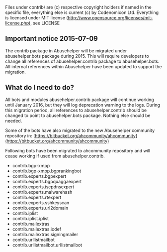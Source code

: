 Files under contrib/ are (c) respective copyright holders if named in the
specific file, everything else is current (c) by Codenomicon Ltd.
Everything is licensed under MIT license
(http://www.opensource.org/licenses/mit-license.php), see LICENSE

## Important notice 2015-07-09

The contrib package in Abusehelper will be migrated under abusehelper.bots package during 2015. This will require developers to change all references of abusehelper.contrib package to abusehelper.bots. All internal references within Abusehelper have been updated to support the migration.

## What do I need to do?

All bots and modules abusehelper.contrib package will continue working until January 2016, but they will log deprecation warning to the logs. During this migration period, all references to abusehelper.contrib should be changed to point to abusehelper.bots package. Nothing else should be needed.

Some of the bots have also migrated to the new Abusehelper community repository in: [https://bitbucket.org/ahcommunity/ahcommunity](https://bitbucket.org/ahcommunity/ahcommunity)

Following bots have been migrated to ahcommunity repository and will cease working if used from abusehelper.contrib.

* contrib.bgp-xmpp
* contrib.bgp-xmpp.bgprankingbot
* contrib.experts.bgpexpert
* contrib.experts.bgpquaggaexpert
* contrib.experts.iscpdnsexpert
* contrib.experts.malwarehash
* contrib.experts.rtexpert
* contrib.experts.sshkeyscan
* contrib.experts.url2domain
* contrib.iplist
* contrib.iplist.iplist
* contrib.mailextras
* contrib.mailextras.iodef
* contrib.mailextras.signingmailer
* contrib.urllistmailbot
* contrib.urllistmailbot.urllistmailbot
